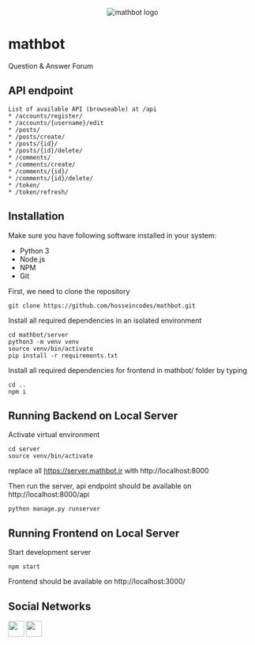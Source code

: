 <p align="center">
  <img src="mathbot.jpg" alt="mathbot logo" />
</p>

# mathbot

Question & Answer Forum

## API endpoint

```
List of available API (browseable) at /api
* /accounts/register/
* /accounts/{username}/edit
* /posts/
* /posts/create/
* /posts/{id}/
* /posts/{id}/delete/
* /comments/
* /comments/create/
* /comments/{id}/
* /comments/{id}/delete/
* /token/
* /token/refresh/
```

## Installation

Make sure you have following software installed in your system:

- Python 3
- Node.js
- NPM
- Git

First, we need to clone the repository

```
git clone https://github.com/hosseincodes/mathbot.git
```

Install all required dependencies in an isolated environment

```
cd mathbot/server
python3 -m venv venv
source venv/bin/activate
pip install -r requirements.txt
```

Install all required dependencies for frontend in mathbot/ folder by typing

```
cd ..
npm i
```

## Running Backend on Local Server

Activate virtual environment

```
cd server
source venv/bin/activate
```

replace all https://server.mathbot.ir with http://localhost:8000

Then run the server, api endpoint should be available on http://localhost:8000/api

```
python manage.py runserver
```

## Running Frontend on Local Server

Start development server

```
npm start
```

Frontend should be available on http://localhost:3000/

## Social Networks

[<img src="https://www.vectorlogo.zone/logos/instagram/instagram-tile.svg" width="32">](https://www.instagram.com/themathbot)
[<img src="https://www.vectorlogo.zone/logos/telegram/telegram-tile.svg" width="32">](http://t.me/math_20_bot)
